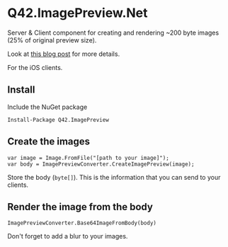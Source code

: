 # Q42.ImagePreview.Net

Server & Client component for creating and rendering ~200 byte images (25% of original preview size).

Look at [this blog post](http://q42.com/blog/post/133591843068/imagepreview-library) for more details.

For the iOS clients.

## Install

Include the NuGet package

    Install-Package Q42.ImagePreview
    
## Create the images

    var image = Image.FromFile("[path to your image]");
    var body = ImagePreviewConverter.CreateImagePreview(image);

Store the body (`byte[]`). This is the information that you can send to your clients.

## Render the image from the body

    ImagePreviewConverter.Base64ImageFromBody(body)
    
Don't forget to add a blur to your images.
